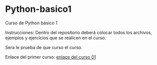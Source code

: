 # Python-basico1
Curso de Python básico 1

Instrucciones:
Dentro del repositorio deberá colocar todos los archivos, ejemplos y ejercicios que se realicen en el curso.

Sera le prueba de que curso el curso.

Enlace del primer curso:
[enlace del curso 01](https://drive.google.com/drive/folders/1-vxoE2iwQo7i9saBQx4JiC-hzREg6dVm?usp=sharing)
